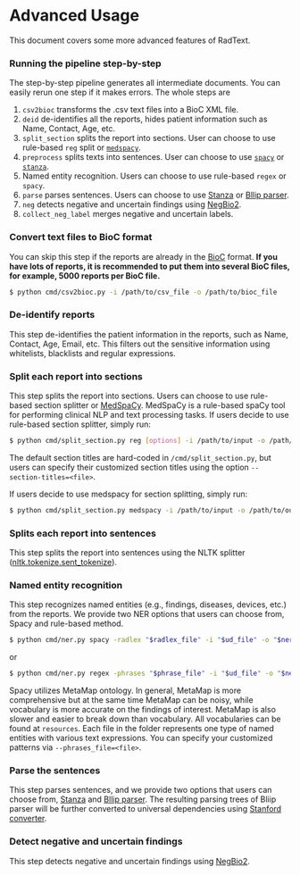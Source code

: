 # Advanced Usage

This document covers some more advanced features of RadText.

### Running the pipeline step-by-step

The step-by-step pipeline generates all intermediate documents. You can easily rerun one step if it makes errors. The whole steps are

1. `csv2bioc` transforms the .csv text files into a BioC XML file.
2. `deid` de-identifies all the reports, hides patient information such as Name, Contact, Age, etc.
3. `split_section` splits the report into sections. User can choose to use rule-based `reg` split or [`medspacy`](https://spacy.io/universe/project/medspacy).
4. `preprocess` splits texts into sentences. User can choose to use [`spacy`](https://spacy.io/) or [`stanza`](https://stanfordnlp.github.io/stanza/).
5. Named entity recognition. Users can choose to use rule-based `regex` or `spacy`. 
6. `parse` parses sentences. Users can choose to use [Stanza](https://stanfordnlp.github.io/stanza/) or [Bllip parser](https://github.com/BLLIP/bllip-parser).
7. `neg` detects negative and uncertain findings using [NegBio2](https://github.com/bionlplab/negbio2).
8. `collect_neg_label` merges negative and uncertain labels.


### Convert text files to BioC format

You can skip this step if the reports are already in the [BioC]( http://bioc.sourceforge.net/) format.
**If you have lots of reports, it is recommended to put them into several BioC files, for example, 5000 reports per BioC file.**

```bash
$ python cmd/csv2bioc.py -i /path/to/csv_file -o /path/to/bioc_file
```
### De-identify reports

This step de-identifies the patient information in the reports, such as Name, Contact, Age, Email, etc. This filters out the sensitive information using whitelists, blacklists and regular expressions.

### Split each report into sections

This step splits the report into sections. Users can choose to use rule-based section splitter or [MedSpaCy](https://github.com/medspacy/medspacy). MedSpaCy is a rule-based spaCy tool for performing clinical NLP and text processing tasks. If users decide to use rule-based section splitter, simply run:

```bash
$ python cmd/split_section.py reg [options] -i /path/to/input -o /path/to/output
```

The default section titles are hard-coded in `/cmd/split_section.py`, but users can specify their customized section titles using the option `--section-titles=<file>`.

If users decide to use medspacy for section splitting, simply run:

```bash
$ python cmd/split_section.py medspacy -i /path/to/input -o /path/to/output
```

### Splits each report into sentences

This step splits the report into sentences using the NLTK splitter
([nltk.tokenize.sent_tokenize](https://www.nltk.org/api/nltk.tokenize.html)).

### Named entity recognition

This step recognizes named entities (e.g., findings, diseases, devices, etc.) from the reports. We provide two NER options that users can choose from, Spacy and rule-based method.

```bash
$ python cmd/ner.py spacy -radlex "$radlex_file" -i "$ud_file" -o "$ner_file" 

```

or 

```bash
$ python cmd/ner.py regex -phrases "$phrase_file" -i "$ud_file" -o "$ner_file" 
```

Spacy utilizes MetaMap ontology. In general, MetaMap is more comprehensive but at the same time MetaMap can be noisy, while vocabulary is more accurate on the findings of interest. MetaMap is also slower and easier to break down than vocabulary. All vocabularies can be found at `resources`. Each file in the folder represents one type of named entities with various text expressions. You can specify your customized patterns via `--phrases_file=<file>`.

### Parse the sentences

This step parses sentences, and we provide two options that users can choose from, [Stanza](https://stanfordnlp.github.io/stanza/) and [Bllip parser](https://github.com/BLLIP/bllip-parser). The resulting parsing trees of Bliip parser will be further converted to universal dependencies using [Stanford converter](https://github.com/dmcc/PyStanfordDependencies).

### Detect negative and uncertain findings

This step detects negative and uncertain findings using [NegBio2](https://github.com/bionlplab/negbio2).
